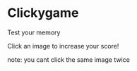 # Clickygame
Test your memory

Click an image to increase your score!

note: you cant click the same image twice
